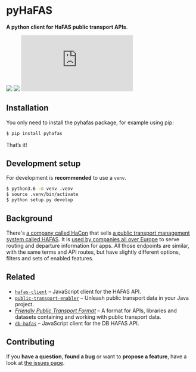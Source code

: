 # pyHaFAS
**A python client for HaFAS public transport APIs**.

[![](https://img.shields.io/pypi/v/pyhafas.svg)](https://pypi.python.org/pypi/pyhafas)
[![](https://readthedocs.org/projects/pyhafas/badge/?version=latest)](https://pyhafas.readthedocs.io/)
[![#pyhafas on matrix.org](https://img.shields.io/matrix/pyhafas:matrix.org?logo=matrix&server_fqdn=matrix.org)](https://riot.im/app/#/room/#pyhafas:matrix.org)

## Installation
You only need to install the pyhafas package, for example using pip:

```bash
$ pip install pyhafas
```

That’s it!

## Development setup
For development is **recommended** to use a ``venv``.

```bash
$ python3.6 -m venv .venv
$ source .venv/bin/activate
$ python setup.py develop
```

## Background
There's [a company called HaCon](https://hacon.de) that sells [a public transport management system called HAFAS](https://de.wikipedia.org/wiki/HAFAS). It is [used by companies all over Europe](https://gist.github.com/derhuerst/2b7ed83bfa5f115125a5) to serve routing and departure information for apps. All those endpoints are similar, with the same terms and API routes, but have slightly different options, filters and sets of enabled features.

## Related
- [`hafas-client`](https://github.com/public-transport/hafas-client) – JavaScript client for the HAFAS API.
- [`public-transport-enabler`](https://github.com/schildbach/public-transport-enabler) – Unleash public transport data in your Java project.
- [*Friendly Public Transport Format*](https://github.com/public-transport/friendly-public-transport-format#friendly-public-transport-format-fptf) – A format for APIs, libraries and datasets containing and working with public transport data.
- [`db-hafas`](https://github.com/derhuerst/db-hafas#db-hafas) – JavaScript client for the DB HAFAS API.

## Contributing
If you **have a question**, **found a bug** or want to **propose a feature**, have a look at [the issues page](https://github.com/n0emis/pyhafas/issues).

